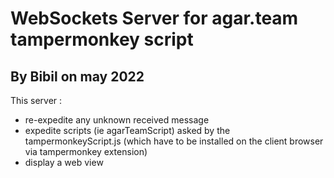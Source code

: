 # WebSockets Server for agar.team tampermonkey script

## By Bibil on may 2022

This server :
- re-expedite any unknown received message
- expedite scripts (ie agarTeamScript) asked by the tampermonkeyScript.js (which have to be installed on the client browser via tampermonkey extension)
- display a web view
